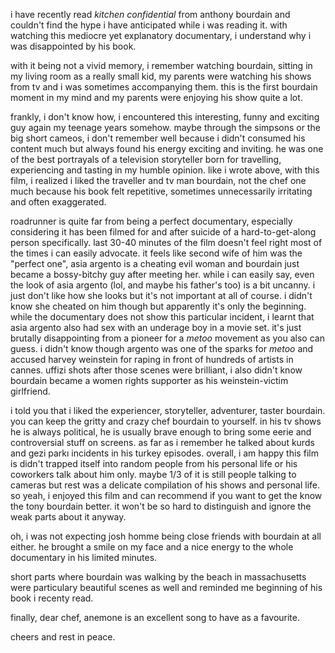 i have recently read <i>kitchen confidential</i> from anthony bourdain and couldn't find the hype i have anticipated while i was reading it. with watching this mediocre yet explanatory documentary, i understand why i was disappointed by his book.

with it being not a vivid memory, i remember watching bourdain, sitting in my living room as a really small kid, my parents were watching his shows from tv and i was sometimes accompanying them. this is the first bourdain moment in my mind and my parents were enjoying his show quite a lot. 

frankly, i don't know how, i encountered this interesting, funny and exciting guy again my teenage years somehow. maybe through the simpsons or the big short cameos, i don't remember well because i didn't consumed his content much but always found his energy exciting and inviting. he was one of the best portrayals of a television storyteller born for travelling, experiencing and tasting in my humble opinion.
like i wrote above, with this film, i realized i liked the traveller and tv man bourdain, not the chef one much because his book felt repetitive, sometimes unnecessarily irritating and often exaggerated.

roadrunner is quite far from being a perfect documentary, especially considering it has been filmed for and after suicide of a hard-to-get-along person specifically. last 30-40 minutes of the film doesn't feel right most of the times i can easily advocate. it feels like second wife of him was the "perfect one", asia argento is a cheating evil woman and bourdain just became a bossy-bitchy guy after meeting her. while i can easily say, even the look of asia argento (lol, and maybe his father's too) is a bit uncanny. i just don't like how she looks but it's not important at all of course. i didn't know she cheated on him though but apparently it's only the beginning. while the documentary does not show this particular incident, i learnt that asia argento also had sex with an underage boy in a movie set. it's just brutally disappointing from a pioneer for a <i>metoo</i> movement as you also can guess.  i didn't know though argento was one of the sparks for <i>metoo</i> and accused harvey weinstein for raping in front of hundreds of artists in cannes. uffizi shots after those scenes were brilliant, i also didn't know bourdain became a women rights supporter as his weinstein-victim girlfriend.

i told you that i liked the experiencer, storyteller, adventurer, taster bourdain. you can keep the gritty and crazy chef bourdain to yourself. in his tv shows he is always political, he is usually brave enough to bring some eerie and controversial stuff on screens. as far as i remember he talked about kurds and gezi parkı incidents in his turkey episodes. overall, i am happy this film is didn't trapped itself into random people from his personal life or his coworkers talk about him only. maybe 1/3 of it is still people talking to cameras but rest was a delicate compilation of his shows and personal life. so yeah, i enjoyed this film and can recommend if you want to get the know the tony bourdain better. it won't be so hard to distinguish and ignore the weak parts about it anyway.

oh, i was not expecting josh homme being close friends with bourdain at all either. he brought a smile on my face and a nice energy to the whole documentary in his limited minutes.  

short parts where bourdain was walking by the beach in massachusetts were particulary beautiful scenes as well and reminded me beginning of his book i recenty read.

finally, dear chef, anemone is an excellent song to have as a favourite.

cheers and rest in peace.